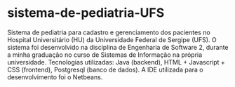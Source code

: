 # sistema-de-pediatria-UFS
Sistema de pediatria para cadastro e gerenciamento dos pacientes no Hospital Universitário (HU) da Universidade Federal de Sergipe (UFS). O sistema foi desenvolvido na disciplina de Engenharia de Software 2, durante a minha graduação no curso de Sistemas de Informação na própria universidade. Tecnologias utilizadas: Java (backend), HTML + Javascript + CSS (frontend), Postgresql (banco de dados). A IDE utilizada para o desenvolvimento foi o Netbeans.

